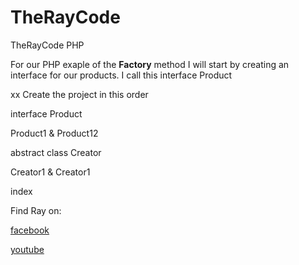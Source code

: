 # TheRayCode
TheRayCode PHP 

For our PHP exaple of the **Factory** method I will start by creating an interface for our products.
I call this interface Product

xx 
Create the project in this order

interface Product

Product1 & Product12

abstract class Creator

Creator1 & Creator1

index


Find Ray on:

[facebook](https://www.facebook.com/TheRayCode/)

[youtube](https://www.youtube.com/user/AndradeRay/)
